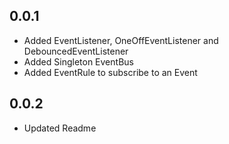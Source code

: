 ## 0.0.1

* Added EventListener, OneOffEventListener and DebouncedEventListener
* Added Singleton EventBus
* Added EventRule to subscribe to an Event

## 0.0.2

* Updated Readme